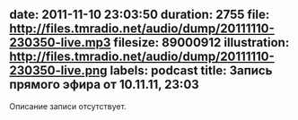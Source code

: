 date: 2011-11-10 23:03:50
duration: 2755
file: http://files.tmradio.net/audio/dump/20111110-230350-live.mp3
filesize: 89000912
illustration: http://files.tmradio.net/audio/dump/20111110-230350-live.png
labels: podcast
title: Запись прямого эфира от 10.11.11, 23:03
---
Описание записи отсутствует.
